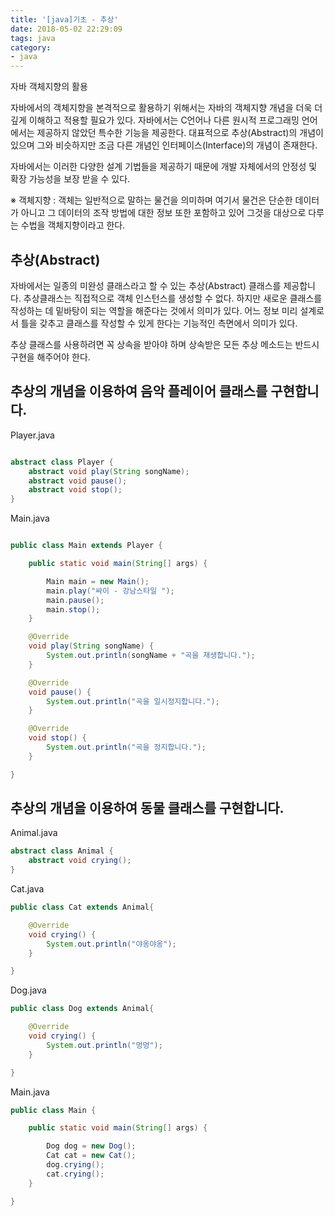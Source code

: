 ```yaml
---
title: '[java]기초 - 추상'
date: 2018-05-02 22:29:09
tags: java
category:
- java
---
```


자바 객체지향의 활용

자바에서의 객체지향을 본격적으로 활용하기 위해서는 자바의 객체지향 개념을 더욱 더 깊게 이해하고 적용할 필요가 있다.
자바에서는 C언어나 다른 원시적 프로그래밍 언어에서는 제공하지 않았던 특수한 기능을 제공한다.
대표적으로 추상(Abstract)의 개념이 있으며 그와 비슷하지만 조금 다른 개념인 인터페이스(Interface)의 개념이 존재한다.

자바에서는 이러한 다양한 설계 기법들을 제공하기 때문에 개발 자체에서의 안정성 및 확장 가능성을 보장 받을 수 있다.

※ 객체지향 :  객체는 일반적으로 말하는 물건을 의미하며 여기서 물건은 단순한 데이터가 아니고 그 데이터의 조작 방법에 대한 정보 또한 포함하고 있어 그것을 대상으로 다루는 수법을 객체지향이라고 한다.

## 추상(Abstract)

자바에서는 일종의 미완성 클래스라고 할 수 있는 추상(Abstract) 클래스를 제공합니다. 추상클래스는 직접적으로 객체 인스턴스를 생성할 수 없다. 하지만 새로운 클래스를 작성하는 데 밑바탕이 되는 역할을 해준다는 것에서 의미가 있다.
어느 정보 미리 설계로서 틀을 갖추고 클래스를 작성할 수 있게 한다는 기능적인 측면에서 의미가 있다.



추상 클래스를 사용하려면 꼭 상속을 받아야 하며 상속받은 모든 추상 메소드는 반드시 구현을 해주어야 한다.


## 추상의 개념을 이용하여 음악 플레이어 클래스를 구현합니다.


Player.java

```java 

abstract class Player {
    abstract void play(String songName);
    abstract void pause();
    abstract void stop();
}


```
Main.java

```java 

public class Main extends Player {

    public static void main(String[] args) {

        Main main = new Main();
        main.play("싸이 - 강남스타일 ");
        main.pause();
        main.stop();
    }

    @Override
    void play(String songName) {
        System.out.println(songName + "곡을 재생합니다.");
    }

    @Override
    void pause() {
        System.out.println("곡을 일시정지합니다.");
    }

    @Override
    void stop() {
        System.out.println("곡을 정지합니다.");
    }

}


```

## 추상의 개념을 이용하여 동물 클래스를 구현합니다.


Animal.java
```java 
abstract class Animal {
    abstract void crying();
}
```


Cat.java
```java 
public class Cat extends Animal{

    @Override
    void crying() {
        System.out.println("야옹야옹");
    }

}
```
Dog.java
```java 
public class Dog extends Animal{

    @Override
    void crying() {
        System.out.println("멍멍");
    }

}
```

Main.java
```java 
public class Main {

    public static void main(String[] args) {

        Dog dog = new Dog();
        Cat cat = new Cat();
        dog.crying();
        cat.crying();
    }

}
```